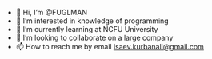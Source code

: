 - 👋 Hi, I’m @FUGLMAN
- 👀 I’m interested in knowledge of programming
- 🌱 I’m currently learning at NCFU University
- 💞️ I’m looking to collaborate on 
a large company
- 📫 How to reach me by email isaev.kurbanali@gmail.com

<!---
FUGLMAN/FUGLMAN is a ✨ special ✨ repository because its `README.md` (this file) appears on your GitHub profile.
You can click the Preview link to take a look at your changes.
--->
